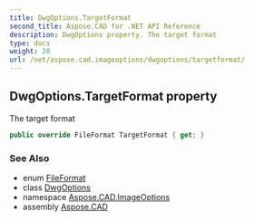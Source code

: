 ```yaml
---
title: DwgOptions.TargetFormat
second_title: Aspose.CAD for .NET API Reference
description: DwgOptions property. The target format
type: docs
weight: 20
url: /net/aspose.cad.imageoptions/dwgoptions/targetformat/
---
```

## DwgOptions.TargetFormat property

The target format

```csharp
public override FileFormat TargetFormat { get; }
```

### See Also

* enum [FileFormat](../../../aspose.cad/fileformat/)
* class [DwgOptions](../)
* namespace [Aspose.CAD.ImageOptions](../../../aspose.cad.imageoptions/)
* assembly [Aspose.CAD](../../../)


